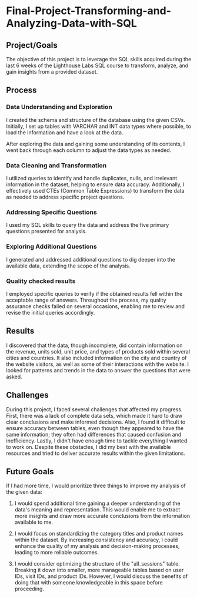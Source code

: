 # Final-Project-Transforming-and-Analyzing-Data-with-SQL

## Project/Goals
The objective of this project is to leverage the SQL skills acquired during the last 6 weeks of the Lighthouse Labs SQL course to transform, analyze, and gain insights from a provided dataset.

## Process
### Data Understanding and Exploration

I created the schema and structure of the database using the given CSVs. Initially, I set up tables with VARCHAR and INT data types where possible, to load the information and have a look at the data.

After exploring the data and gaining some understanding of its contents, I went back through each column to adjust the data types as needed.

### Data Cleaning and Transformation
I utilized queries to identify and handle duplicates, nulls, and irrelevant information in the dataset, helping to ensure data accuracy. Additionally, I effectively used CTEs (Common Table Expressions) to transform the data as needed to address specific project questions.
### Addressing Specific Questions
I used my SQL skills to query the data and address the five primary questions presented for analysis.
### Exploring Additional Questions
I generated and addressed additional questions to dig deeper into the available data, extending the scope of the analysis.
### Quality checked results
I employed specific queries to verify if the obtained results fell within the acceptable range of answers. Throughout the process, my quality assurance checks failed on several occasions, enabling me to review and revise the initial queries accordingly.

## Results
I discovered that the data, though incomplete, did contain information on the revenue, units sold, unit price, and types of products sold within several cities and countries. It also included information on the city and country of the website visitors, as well as some of their interactions with the website. I looked for patterns and trends in the data to answer the questions that were asked.
## Challenges 
During this project, I faced several challenges that affected my progress. First, there was a lack of complete data sets, which made it hard to draw clear conclusions and make informed decisions. Also, I found it difficult to ensure accuracy between tables, even though they appeared to have the same information; they often had differences that caused confusion and inefficiency. Lastly, I didn't have enough time to tackle everything I wanted to work on. Despite these obstacles, I did my best with the available resources and tried to deliver accurate results within the given limitations.
## Future Goals
If I had more time, I would prioritize three things to improve my analysis of the given data:

1. I would spend additional time gaining a deeper understanding of the data's meaning and representation. This would enable me to extract more insights and draw more accurate conclusions from the information available to me.

2. I would focus on standardizing the category titles and product names within the dataset. By increasing consistency and accuracy, I could enhance the quality of my analysis and decision-making processes, leading to more reliable outcomes.

3. I would consider optimizing the structure of the "all_sessions" table. Breaking it down into smaller, more manageable tables based on user IDs, visit IDs, and product IDs. However, I would discuss the benefits of doing that with someone knowledgeable in this space before proceeding.
